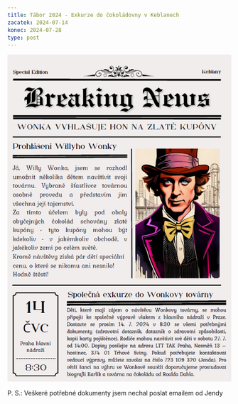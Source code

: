 ```yaml
---
title: Tábor 2024 - Exkurze do čokoládovny v Keblanech
zacatek: 2024-07-14
konec: 2024-07-28
type: post
---
```



![](wonka.png)

P﻿. S.: Veškeré potřebné dokumenty jsem nechal poslat emailem od Jendy